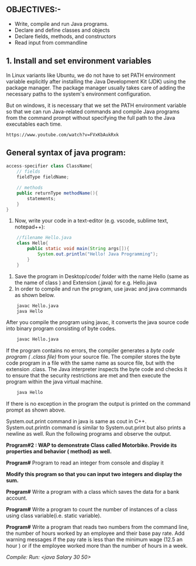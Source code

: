 
## OBJECTIVES:-

- Write, compile and run Java programs.
- Declare and define classes and objects
- Declare fields, methods, and constructors
- Read input from commandline

## 1. Install and set environment variables

In Linux variants like Ubuntu, we do not have to set PATH environment variable explicitly after installing the Java Development Kit (JDK) using the package manager. The package manager usually takes care of adding the necessary paths to the system's environment configuration.

But on windows, it is necessary that we set the PATH environment variable so that we can run Java-related commands and compile Java programs from the command prompt without specifying the full path to the Java executables each time.

```
https://www.youtube.com/watch?v=FVxKbAukRxk
```
## General syntax of java program:

```java 
access-specifier class ClassName{
	// fields
	fieldType fieldName;

	// methods
	public returnType methodName(){
		statements;
	}
}
```


1. Now, write your code in a text-editor (e.g. vscode, sublime text, notepad++):
```java
	//filename Hello.java
	class Hello{
		public static void main(String args[]){
			System.out.println("Hello! Java Programming");
		}
	}
```
1. Save the program in Desktop/code/ folder with the name Hello (same as the name of class ) and Extension (.java) for e.g. Hello.java
3. In order to compile and run the program, use javac and java commands as shown below.
```bash
	javac Hello.java
	java Hello
```

After you compile the program using javac, it converts the java source code into binary program consisting of byte codes.
```bash
	javac Hello.java
```

If the program contains no errors, the compiler generates a _byte code program ( .class file)_ from your source file. The compiler stores the byte code program in a file with the same name as source file, but with the extension .class.
The Java interpreter inspects the byte code and checks it to ensure that the security restrictions are met and then execute the program within the java virtual machine.

```bash
	java Hello
```

If there is no exception in the program the output is printed on the command prompt as shown above.

System.out.print command in java is same as cout in C++. System.out.println command is
similar to System.out.print but also prints a newline as well. Run the following programs and
observe the output.


**Program#2 : WAP to demonstrate Class called Motorbike. Provide its
properties and behavior ( method) as well.**


**Program#**
Program to read an integer from console and display it

**Modify this program so that you can input two integers and display the
sum.**


**Program#**
Write a program with a class which saves the data for a bank account.


**Program#**
Write a program to count the number of instances of a class using class variable(i.e. static variable).


**Program#**
Write a program that reads two numbers from the command line, the number of hours worked by an
employee and their base pay rate. Add warning messages if the pay rate is less than the minimum wage
(12.5 an hour ) or if the employee worked more than the number of hours in a week.

_Compile: <javac Salary.java>
Run: <java Salary 30 50>_


